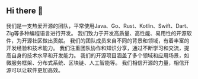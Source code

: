 ## Hi there 👋

我们是一支热爱开源的团队，平常使用Java、Go、Rust、Kotlin、Swift、Dart、Zig等多种编程语言进行开发。 我们致力于开发高质量、高性能、易用性的开源软件，为开源社区做出贡献。 我们的团队成员来自不同的背景和领域，有着丰富的开发经验和技术能力。 我们注重团队协作和知识分享，通过不断学习和交流，提高自身的技术水平和开发能力。 我们的开源项目涵盖了多个领域和应用场景，如微服务框架、分布式系统、区块链、人工智能等。 我们相信开源的力量，相信开源可以让软件更加高效。
